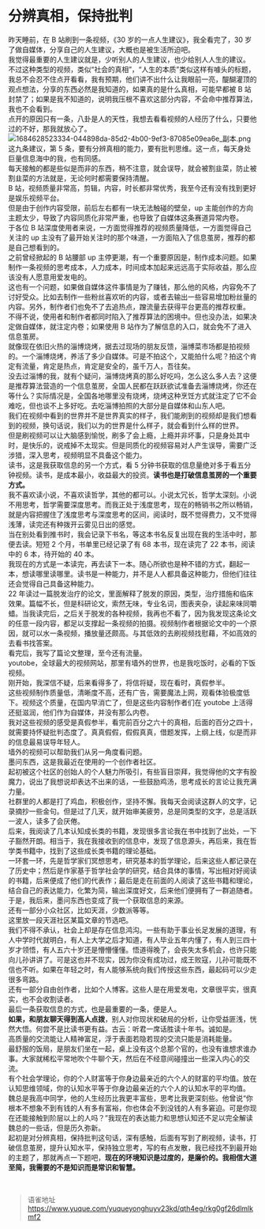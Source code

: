 # 分辨真相，保持批判
昨天睡前，在 B 站刷到一条视频，《30 岁的一点人生建议》，我全看完了，30 岁了做自媒体，分享自己的人生建议，大概也是被生活所迫吧。  
我觉得最重要的人生建议就是，少听别人的人生建议，也少给别人人生的建议。  
不过这种类型的视频，类似“社会的真相”，“人生的本质”类似这样有噱头的标题，我总不会忍不住点开看看，我有预期，他们讲不出什么让我眼前一亮，醍醐灌顶的观点想法，分享的东西必然是我知道的，如果真的是什么真相，可能早都被 B 站封禁了；如果是我不知道的，说明我压根不喜欢这部分内容，不会命中推荐算法，我也不会看到。  
点开的原因只有一条，八卦是人的天性，我想去看看视频的人经历了什么，只要他过的不好，那我就放心了。  
![1684628523334-044898da-85d2-4b00-9ef3-87085e09ea6e_副本.png](https://cdn.nlark.com/yuque/0/2023/png/1572912/1684647697675-8ccc0bf2-3b1b-4326-ba5c-8d829787deba.png#averageHue=%23fdfdfd&clientId=udf2391eb-510e-4&from=paste&height=435&id=u4c864cad&originHeight=435&originWidth=425&originalType=binary&ratio=2&rotation=0&showTitle=false&size=56996&status=done&style=none&taskId=u1cf90d33-7da4-40b5-b8a5-8af342c15ea&title=&width=425)  
这九条建议，第 5 条，要有分辨真相的能力，要有批判思维。这一点，每天身处巨量信息海中的我，也有同感。  
每天接触的都是些似是而非的东西，稍不注意，就会误导，就会被割韭菜，防止被割韭菜的方法就是，无论何时都需要保持清醒。  
B 站，视频质量非常高，剪辑，内容，时长都非常优秀，我至今还有没有找到更好是娱乐视频平台。  
但是由于创作内容受限，前后左右都有一块无法触碰的壁垒，up 主能创作的方向主题太少，导致了内容同质化非常严重，也导致了自媒体这条赛道异常内卷。  
于各位 B 站深度使用者来说，一方面觉得推荐的视频质量降低，一方面觉得自己关注的 up 主没有了最开始关注时的那个味道，一方面陷入了信息茧房，推荐的都是自己想看到的。  
之前曾经掀起的 B 站腰部 up 主停更潮，有一个重要原因是，制作成本问题。如果制作一条视频的思考成本，人力成本，时间成本加起来远远高于实际收益，那么应该没有人愿意用爱发电的。  
这也有一个问题，如果做自媒体这件事情是为了赚钱，那么他的风格，内容免不了讨好受众。比如去制作一些粉丝喜欢听的内容，或者去输出一些容易增加粉丝量的内容。另外，制作者们也免不了去追热点，蹭流量去获得平台更高的推荐权重。  
不得不说，使用者和制作者都同时陷入了推荐算法的困境中。但也没办法，如果决定做自媒体，就注定内卷；如果使用 B 站作为了解信息的入口，就会免不了进入信息茧房。  
就像现在依旧火热的淄博烧烤，据去过现场的朋友反馈，淄博菜市场都是拍视频的。一个淄博烧烤，养活了多少自媒体。可是不拍这个，又能拍什么呢？拍这个肯定有流量，肯定是热点，肯定是安全的，虽千万人，吾往矣。  
没去过淄博的我，就有个疑问，淄博烧烤真的那么好吃吗，怎么这么多人去？这便是推荐算法营造的一个信息茧房，全国人民都在跃跃欲试准备去淄博烧烤，你还在等什么？实际情况是，全国各地哪里没有烧烤，烧烤这种烹饪方式就注定了它不会难吃，但也谈不上多好吃。去吃淄博拍照的大部分是自媒体和山东人吧。  
我们在视频中看到的世界并不是世界真实的样子，我们能刷到的视频却是我们想看到的视频，换句话说，我们以为的世界是什么样子，就会看到什么样的世界。  
但是刷视频可以让大脑感到愉悦，刷多了会上瘾，上瘾并非坏事，只是身处其中时，是快乐的，说戒掉不太现实。但是同质化的视频容易对人产生误导，需要广泛涉猎，深入思考，视频明显不具备这个能力。  
读书，这是我获取信息的另一个方式，看 5 分钟书获取的信息量绝对多于看五分钟视频。读书，是成本最小，收益最大的投资。**读书也是打破信息茧房的一个重要方式。**  
我不喜欢读小说，不喜欢读哲学，其他的都可以。小说太冗长，哲学太深刻。小说不用思考，哲学需要深度思考。而我正处于浅度思考，现在的畅销书之所以畅销，就是内容把握住了浅度思考与深度思考的区间，阅读时，既不觉得费力，又不觉得浅薄，读完还有种拨开云雾见日出的感觉。  
当在别处看到推书时，我会记录下书名，等这本书名反复出现在我的生活中时，那便去读。短短 2 个月，书单里已经记录了有 68 本书，现在读完了 22 本书，阅读中的 6 本，待开始的 40 本。  
我现在的方式是一本读完，再去读下一本。随心所欲也是种不错的方式，翻起一本，想读哪里读哪里。读书是一种能力，并不是人人都具备这种能力，但他们往往还会觉得自己具备这种能力。  
22 年读过一篇脱发治疗的论文，里面解释了脱发的原因，类型，治疗措施和临床效果。篇幅不长，但是科研论文，索然无味，专业名词，图表夹杂，读起来味同嚼蜡。当我读完后，之后关于脱发的各种视频，我再也不看了，因为我发现这条论文的任意一段内容，都足以支撑起一条视频的拍摄。视频制作者根据论文中的一个原因，就可以水一条视频，播放量还颇高。与其低效的去刷视频找慰藉，不如高效的去看书找答案。  
看完后，我写了篇论文整理，至今还有流量。  
youtobe，全球最大的视频网站，那里有墙外的世界，也是我吃饭时，必看的下饭视频。  
刚开始，我深信不疑，后来看得多了，将信将疑，现在看时，真假参半。  
这些视频制作质量低，清晰度不高，还有广告，需要魔法上网，观看体验极度低下。视频这个质量，在国内早消亡了，但是这些内容制作者们在 youtobe 上活得还挺滋润，他们作为自媒体，并没有那么内卷。  
我对这些视频的感受是真假参半，看完前百分之六十的真相，后面的百分之四十，就需要持怀疑批判态度了。真真假假，假假真真，借题发挥，上纲上线，似是而非的信息最易误导年轻人。  
墙外的视频可以帮助我们从另一角度看问题。  
墨问东西，这是我最近在使用的一个创作者社区。  
起初被这个社区的创始人的个人魅力所吸引，有些盲目崇拜，我觉得他的文字有股魔力，说出了我想说却表达不出来的话，一些鼓励鸡汤，思考成长的言论让我充满力量。  
社群里的人都是打了鸡血，积极创作，坚持不懈。我每天会阅读这群人的文字，记录摘抄一些金句。但是过了几天，就开始审美疲劳，总是同类型的文字，总是活跃一波人，读多了会厌倦。  
后来，我阅读了几本认知成长类的书籍，发现很多言论我在书中找到了出处，一下子豁然开朗。相当于，我在我接收到的信息中，发现了信息源头，再后来，我在哲学类书籍中，找到了这些成长类书籍的理论基础。  
一环套一环，先是哲学家们冥想思考，研究基本的哲学理论，后来这些人都记录在了历史中；然后是作家基于哲学社会学的研究，结合具体的事情，写出相对好阅读的书籍，后来便成了他们的代表作；最后是走在前面的人阅读了这些书籍和理论，结合自己的表达能力，化繁为简，输出深度好文，后来他们便拥有了一群追随者。  
于是，我后来，墨问东西也变成了我一个获取信息的来源。  
还有一部分小众社区，比如天涯，少数派等等。  
这里放一段天涯社区某篇文章的节选吧。  
我们不得不承认，社会上却是存在信息鸿沟。一些有助于事业长足发展的道理，有人中学时代就明白，有人上大学之后才知道，有人毕业五年内懂了，有人到三四十岁才领悟，有人五六十岁还是懵懵懂懂。悟道得晚了，会丧失太多机会，也许只能向儿孙讲讲了。可是这也并不现实，因为你没有成功过，成王败寇，儿孙可能既不信也不听。如果在年轻之时，有人能够系统向我们传授这些东西，最起码可以少走很多弯路。  
还有一部分自由创作者，比如个人博客。这些人是在用爱发电，文章很平实，很真实，也不会收割读者。  
最后一条获取信息的方式，也是最重要的一条，便是人。  
**如果，和朋友聊天得到高人点拨**，别人对你现状和破局的分析，让你受益匪浅，恍然大悟。何尝不是比读书更有益。古云：听君一席话胜读十年书。诚如是。  
高质量的交流能让人精神富足，浮于表面若隐若现的交流只能是消耗能量。  
最舒服的饭局，是朋友们坐在一起，桌上没有这个总那个官的，也没有谁想求谁办事。大家就稀松平常地吹个牛聊个天，然后在不经意间碰撞出一些深入内心的交流。  
有个社会学理论，你的个人财富等于你身边最亲近的六个人的财富的平均值。放在认知思维领域，你的认知水平等于你身边最亲近的六个人的认知水平的平均值。  
魏总是我高中同学，他的人生经历比我更丰富些，思考比我更深刻些。他曾说“你根本不想象不到有钱的人有多有富裕，你也体会不到没钱的人有多窘迫。可是你现在还能接触到阶层以上的人吗？”我现在的表达能力和思想认知还不足以完全解读魏总的一些话，但是历久弥新。  
起初是对分辨真相，保持批判这句话，深有感触，后面有写到了刷视频，读书，打破信息茧房，提升认知水平，保持独立思考，写的有点发散，我已经找不到最开始的主题了，那就再点一下题吧，**现在的环境知识是过度的，是廉价的。我相信大道至简，我需要的不是知识而是常识和智慧。**

<br>
  
> 语雀地址 https://www.yuque.com/yuqueyonghuyv23kd/qth4eg/rkg0gf26dlmlkmf2